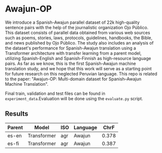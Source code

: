 # Awajun-OP
We introduce a Spanish-Awajun parallel dataset of 22k high-quality sentence pairs with the help of the journalistic organization Ojo Público. This dataset consists of parallel data obtained from various web sources such as poems, stories, laws, protocols, guidelines, handbooks, the Bible, and news published by Ojo Público. The study also includes an analysis of the dataset's performance for Spanish-Awajun translation using a Transformer architecture with transfer learning from a parent model, utilizing Spanish-English and Spanish-Finnish as high-resource language pairs. As far as we know, this is the first Spanish-Awajun machine translation study, and we hope that this work will serve as a starting point for future research on this neglected Peruvian language. This repo is related to the paper: "Awajun-OP: Multi-domain dataset for Spanish–Awajun Machine Translation".

Final train, validation and test files can be found in `experiment_data`.Evaluation will be done using the `evaluate.py` script.



## Results

| Parent|  Model|ISO| Language | ChrF |
---|---|---|---|----
es-en |Transformer |agr | Awajun | 0.378
es-fi |Transformer |agr | Awajun | 0.387
